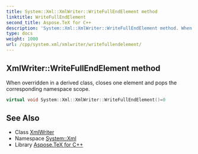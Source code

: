 ```yaml
---
title: System::Xml::XmlWriter::WriteFullEndElement method
linktitle: WriteFullEndElement
second_title: Aspose.TeX for C++
description: 'System::Xml::XmlWriter::WriteFullEndElement method. When overridden in a derived class, closes one element and pops the corresponding namespace scope in C++.'
type: docs
weight: 1000
url: /cpp/system.xml/xmlwriter/writefullendelement/
---
```

## XmlWriter::WriteFullEndElement method


When overridden in a derived class, closes one element and pops the corresponding namespace scope.

```cpp
virtual void System::Xml::XmlWriter::WriteFullEndElement()=0
```

## See Also

* Class [XmlWriter](../)
* Namespace [System::Xml](../../)
* Library [Aspose.TeX for C++](../../../)
